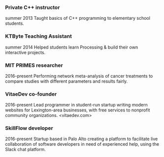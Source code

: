### Private C++ instructor
summer 2013
Taught basics of C++ programming to elementary school students.

### KTByte Teaching Assistant
summer 2014
Helped students learn Processing & build their own interactive projects.

### MIT PRIMES researcher
2016-present
Performing network meta-analysis of cancer treatments to compare studies with different parameters and results fairly.

### VitaeDev co-founder
2016-present
Lead programmer in student-run startup writing modern websites for Lexington-area businesses, with free services to nonprofit community organizations. <vitaedev.com>

### SkillFlow developer
2016-present
Startup based in Palo Alto creating a platform to facilitate live collaboration of software developers in need of experienced help, using the Slack chat platform.
